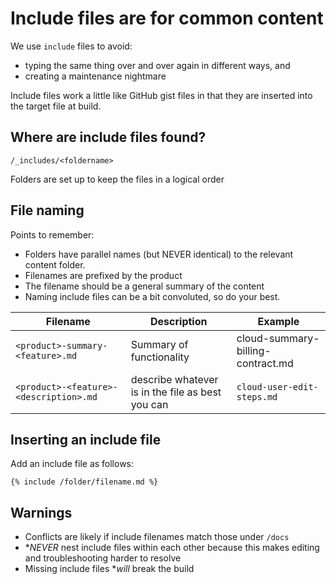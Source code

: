 # Include files are for common content

We use `include` files to avoid:
* typing the same thing over and over again in different ways, and
* creating a maintenance nightmare

Include files work a little like GitHub gist files in that they are inserted into the target file at build.

## Where are include files found?

`/_includes/<foldername>`

Folders are set up to keep the files in a logical order

## File naming

Points to remember:
* Folders have parallel names (but NEVER identical) to the relevant content folder.
* Filenames are prefixed by the product
* The filename should be a general summary of the content
* Naming include files can be a bit convoluted, so do your best.

| Filename | Description | Example |
|---|---|---|
| `<product>-summary-<feature>.md` | Summary of functionality | cloud-summary-billing-contract.md |
| `<product>-<feature>-<description>.md` | describe whatever is in the file as best you can | `cloud-user-edit-steps.md` |

## Inserting an include file

Add an include file as follows:

```
{% include /folder/filename.md %}
```

## Warnings

* Conflicts are likely if include filenames match those under `/docs`
* **NEVER* nest include files within each other because this makes editing and troubleshooting harder to resolve
* Missing include files **will* break the build
